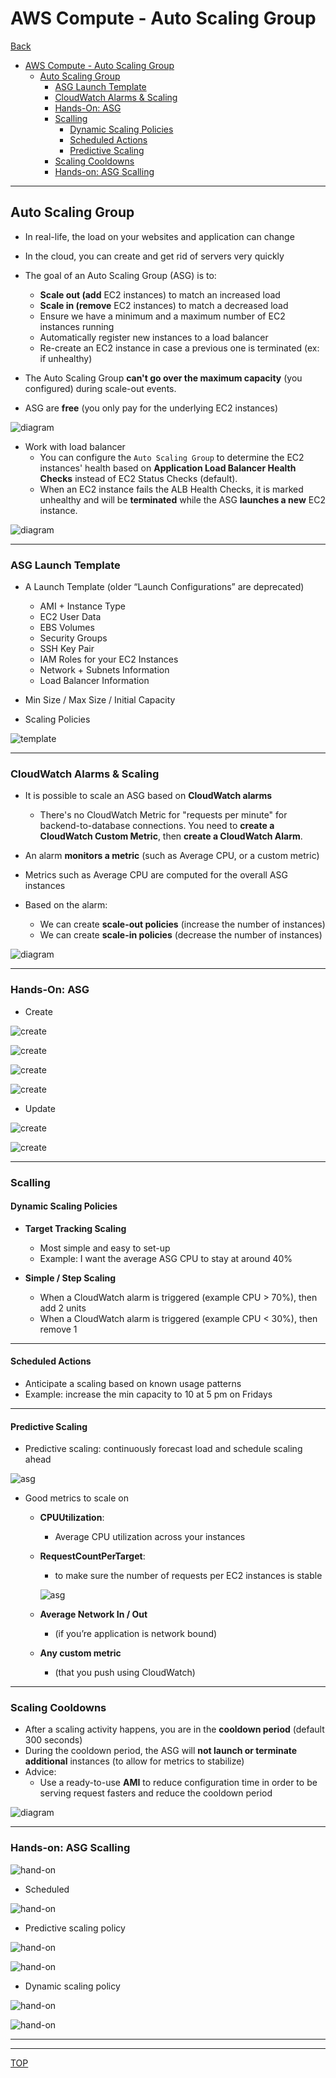 # AWS Compute - Auto Scaling Group

[Back](../../index.md)

- [AWS Compute - Auto Scaling Group](#aws-compute---auto-scaling-group)
  - [Auto Scaling Group](#auto-scaling-group)
    - [ASG Launch Template](#asg-launch-template)
    - [CloudWatch Alarms \& Scaling](#cloudwatch-alarms--scaling)
    - [Hands-On: ASG](#hands-on-asg)
    - [Scalling](#scalling)
      - [Dynamic Scaling Policies](#dynamic-scaling-policies)
      - [Scheduled Actions](#scheduled-actions)
      - [Predictive Scaling](#predictive-scaling)
    - [Scaling Cooldowns](#scaling-cooldowns)
    - [Hands-on: ASG Scalling](#hands-on-asg-scalling)

---

## Auto Scaling Group

- In real-life, the load on your websites and application can change
- In the cloud, you can create and get rid of servers very quickly

- The goal of an Auto Scaling Group (ASG) is to:

  - **Scale out (add** EC2 instances) to match an increased load
  - **Scale in (remove** EC2 instances) to match a decreased load
  - Ensure we have a minimum and a maximum number of EC2 instances running
  - Automatically register new instances to a load balancer
  - Re-create an EC2 instance in case a previous one is terminated (ex: if unhealthy)

- The Auto Scaling Group **can't go over the maximum capacity** (you configured) during scale-out events.

- ASG are **free** (you only pay for the underlying EC2 instances)

![diagram](./pic/asg_diagram.png)

- Work with load balancer
  - You can configure the `Auto Scaling Group` to determine the EC2 instances' health based on **Application Load Balancer Health Checks** instead of EC2 Status Checks (default).
  - When an EC2 instance fails the ALB Health Checks, it is marked unhealthy and will be **terminated** while the ASG **launches a new** EC2 instance.

![diagram](./pic/asg_load_balancer_diagram.png)

---

### ASG Launch Template

- A Launch Template (older “Launch Configurations” are deprecated)

  - AMI + Instance Type
  - EC2 User Data
  - EBS Volumes
  - Security Groups
  - SSH Key Pair
  - IAM Roles for your EC2 Instances
  - Network + Subnets Information
  - Load Balancer Information

- Min Size / Max Size / Initial Capacity
- Scaling Policies

![template](./pic/asg_template.png)

---

### CloudWatch Alarms & Scaling

- It is possible to scale an ASG based on **CloudWatch alarms**
  - There's no CloudWatch Metric for "requests per minute" for backend-to-database connections. You need to **create a CloudWatch Custom Metric**, then **create a CloudWatch Alarm**.
- An alarm **monitors a metric** (such as Average CPU, or a custom metric)
- Metrics such as Average CPU are computed for the overall ASG instances

- Based on the alarm:
  - We can create **scale-out policies** (increase the number of instances)
  - We can create **scale-in policies** (decrease the number of instances)

![diagram](./pic/asg_alarm_diagram.png)

---

### Hands-On: ASG

- Create

![create](./pic/asg_create01.png)

![create](./pic/asg_create02.png)

![create](./pic/asg_create03.png)

![create](./pic/asg_create04.png)

- Update

![create](./pic/asg_create05.png)

![create](./pic/asg_create06.png)

---

### Scalling

#### Dynamic Scaling Policies

- **Target Tracking Scaling**

  - Most simple and easy to set-up
  - Example: I want the average ASG CPU to stay at around 40%

- **Simple / Step Scaling**

  - When a CloudWatch alarm is triggered (example CPU > 70%), then add 2 units
  - When a CloudWatch alarm is triggered (example CPU < 30%), then remove 1

---

#### Scheduled Actions

- Anticipate a scaling based on known usage patterns
- Example: increase the min capacity to 10 at 5 pm on Fridays

---

#### Predictive Scaling

- Predictive scaling: continuously forecast load and schedule scaling ahead

![asg](./pic/asg_scalling_predictive.png)

- Good metrics to scale on

  - **CPUUtilization**:
    - Average CPU utilization across your instances
  - **RequestCountPerTarget**:

    - to make sure the number of requests per EC2 instances is stable

    ![asg](./pic/asg_scalling_metric_RequestCountPerTarget.png)

  - **Average Network In / Out**
    - (if you’re application is network bound)
  - **Any custom metric**
    - (that you push using CloudWatch)

---

### Scaling Cooldowns

- After a scaling activity happens, you are in the **cooldown period** (default 300 seconds)
- During the cooldown period, the ASG will **not launch or terminate additional** instances (to allow for metrics to stabilize)
- Advice:
  - Use a ready-to-use **AMI** to reduce configuration time in order to be serving request fasters and reduce the cooldown period

![diagram](./pic/asg_scalling_cooldowns_diagram.png)

---

### Hands-on: ASG Scalling

![hand-on](./pic/asg_scalling_auto.png)

- Scheduled

![hand-on](./pic/asg_scalling_auto_scheduled.png)

- Predictive scaling policy

![hand-on](./pic/asg_scalling_auto_predict.png)

![hand-on](./pic/asg_scalling_auto_predict02.png)

- Dynamic scaling policy

![hand-on](./pic/asg_scalling_auto_dynamic01.png)

![hand-on](./pic/asg_scalling_auto_dynamic02.png)

---

---

[TOP](#aws-compute---auto-scaling-group)

